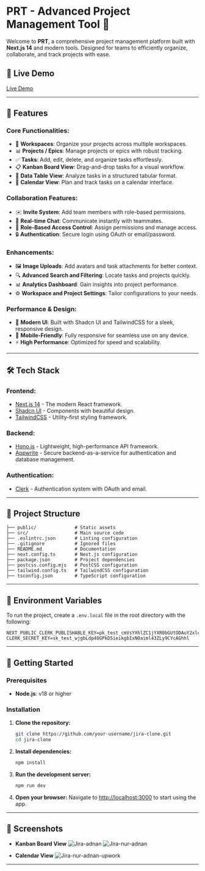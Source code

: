 # PRT - Advanced Project Management Tool 🚀

Welcome to **PRT**, a comprehensive project management platform built with **Next.js 14** and modern tools. Designed for teams to efficiently organize, collaborate, and track projects with ease.

## 🚀 Live Demo
[Live Demo](https://full-stack-jira-clone.vercel.app/) 

---

## 🚀 Features
### Core Functionalities:
- 🏢 **Workspaces**: Organize your projects across multiple workspaces.
- 📊 **Projects / Epics**: Manage projects or epics with robust tracking.
- ✅ **Tasks**: Add, edit, delete, and organize tasks effortlessly.
- 📋 **Kanban Board View**: Drag-and-drop tasks for a visual workflow.
- 📓️ **Data Table View**: Analyze tasks in a structured tabular format.
- 📅 **Calendar View**: Plan and track tasks on a calendar interface.

### Collaboration Features:
- ✉️ **Invite System**: Add team members with role-based permissions.
- 📨 **Real-time Chat**: Communicate instantly with teammates.
- 👥 **Role-Based Access Control**: Assign permissions and manage access.
- 🔒 **Authentication**: Secure login using OAuth or email/password.

### Enhancements:
- 🖼️ **Image Uploads**: Add avatars and task attachments for better context.
- 🔍 **Advanced Search and Filtering**: Locate tasks and projects quickly.
- 📊 **Analytics Dashboard**: Gain insights into project performance.
- ⚙️ **Workspace and Project Settings**: Tailor configurations to your needs.

### Performance & Design:
- 🌟 **Modern UI**: Built with Shadcn UI and TailwindCSS for a sleek, responsive design.
- 📱 **Mobile-Friendly**: Fully responsive for seamless use on any device.
- ⚡ **High Performance**: Optimized for speed and scalability.

---

## 🛠️ Tech Stack
### Frontend:
- [Next.js 14](https://nextjs.org/) - The modern React framework.
- [Shadcn UI](https://ui.shadcn.dev/) - Components with beautiful design.
- [TailwindCSS](https://tailwindcss.com/) - Utility-first styling framework.

### Backend:
- [Hono.js](https://hono.dev/) - Lightweight, high-performance API framework.
- [Appwrite](https://appwrite.io/) - Secure backend-as-a-service for authentication and database management.

### Authentication:
- [Clerk](https://clerk.dev/) - Authentication system with OAuth and email.

---

## 📂 Project Structure
```plaintext
├── public/              # Static assets
├── src/                 # Main source code
├── .eslintrc.json       # Linting configuration
├── .gitignore           # Ignored files
├── README.md            # Documentation
├── next.config.ts       # Next.js configuration
├── package.json         # Project dependencies
├── postcss.config.mjs   # PostCSS configuration
├── tailwind.config.ts   # TailwindCSS configuration
├── tsconfig.json        # TypeScript configuration
```

---

## 🔧 Environment Variables

To run the project, create a `.env.local` file in the root directory with the following:

```env
NEXT_PUBLIC_CLERK_PUBLISHABLE_KEY=pk_test_cmVsYXhlZC1jYXR0bGUtODAuY2xlcmsuYWNjb3VudHMuZGV2JA
CLERK_SECRET_KEY=sk_test_wjgbLdp4OGPkD5ieikgbIxNOaiml43ZLy9CYcAGhhl
```

---

## 🚀 Getting Started

### Prerequisites
- **Node.js**: v18 or higher

### Installation

1. **Clone the repository:**
   ```bash
   git clone https://github.com/your-username/jira-clone.git
   cd jira-clone
   ```

2. **Install dependencies:**
   ```bash
   npm install
   ```

3. **Run the development server:**
   ```bash
   npm run dev
   ```

4. **Open your browser:**
   Navigate to [http://localhost:3000](http://localhost:3000) to start using the app.

---

## 📂 Screenshots

- **Kanban Board View**
  ![Jira-adnan](https://github.com/user-attachments/assets/041c12e4-e975-4337-bc52-6eb5afbddc1a)
  ![Jira-nur-adnan](https://github.com/user-attachments/assets/0ec03a05-999a-47d0-8b16-d4eed9e26363)


- **Calendar View**
  ![Jira-nur-adnan-upwork](https://github.com/user-attachments/assets/284d38cf-2e6e-4ffa-9e6c-491b28d727b6)

---
